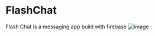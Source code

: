 # FlashChat
Flash Chat is a messaging app build with firebase
![image](https://user-images.githubusercontent.com/15136241/121492015-c7f77600-c9d6-11eb-9fea-27613283f952.png)
